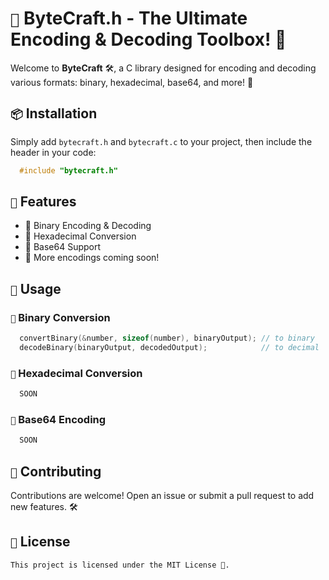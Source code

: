 # `📖` ByteCraft.h - The Ultimate Encoding & Decoding Toolbox! 🚀  

Welcome to **ByteCraft** 🛠️, a C library designed for encoding and decoding various formats: binary, hexadecimal, base64, and more! 🎉  

## `📦` Installation  

Simply add `bytecraft.h` and `bytecraft.c` to your project, then include the header in your code:  

```c
  #include "bytecraft.h"
```  

## `🎯` Features

  - 🔢 Binary Encoding & Decoding
  - 🧮 Hexadecimal Conversion
  - 🔡 Base64 Support
  - 📜 More encodings coming soon!  


## `🚀` Usage  

### `🔢` Binary Conversion  
```c
  convertBinary(&number, sizeof(number), binaryOutput); // to binary
  decodeBinary(binaryOutput, decodedOutput);            // to decimal
```

### `🧮` Hexadecimal Conversion  
```c
  SOON
```

### `🔡` Base64 Encoding  
```c
  SOON
```

## `🤝` Contributing  
Contributions are welcome! Open an issue or submit a pull request to add new features. 🛠️  

## `📝` License  
```This project is licensed under the MIT License 📜.```
